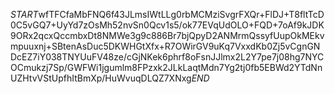 $START$wfTFCfaMbFNQ6f43JLmsIWtLLg0rbMCMziSvgrFXQr+FlDJ+T8fltTcD0C5vGQ7+UyYd7zOsMh52nvSn0Qcv1s5/ok77EVqUdOLO+FQD+7oAf9kJDK9ORx2qcxQccmbxDt8NMWe3g9c886Br7bjQpyD2ANMrmQssyfUupOkMEkvmpuuxnj+SBtenAsDuc5DKWHGtXfx+R7OWirGV9uKq7VxxdKb0Zj5vCgnGNDcEZ7iY038TNYUuFV48ze/cGjNKek6phrf8oFsnJJlmx2L2Y7pe7j08hg7NYCOCmukzj7Sp/GWFWi1jgumlm8FPzxk2JLkLaqtMdn7Yg2tj0fb5EBWd2YTdNnUZHtvVStUpfhItBmXp/HuWvuqDLQZ7XNxg$END$